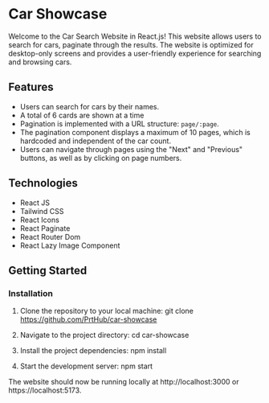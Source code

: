 # Car Showcase 

Welcome to the Car Search Website in React.js! This website allows users to search for cars, paginate through the results. The website is optimized for desktop-only screens and provides a user-friendly experience for searching and browsing cars.

## Features

- Users can search for cars by their names.
- A total of 6 cards are shown at a time
- Pagination is implemented with a URL structure: `page/:page`.
- The pagination component displays a maximum of 10 pages, which is hardcoded and independent of the car count.
- Users can navigate through pages using the "Next" and "Previous" buttons, as well as by clicking on page numbers.

## Technologies

- React JS
- Tailwind CSS
- React Icons
- React Paginate
- React Router Dom
- React Lazy Image Component

## Getting Started

### Installation

1. Clone the repository to your local machine: git clone https://github.com/PrtHub/car-showcase

2. Navigate to the project directory:  cd car-showcase

3. Install the project dependencies: npm install

4. Start the development server: npm start

The website should now be running locally at http://localhost:3000 or https://localhost:5173.







